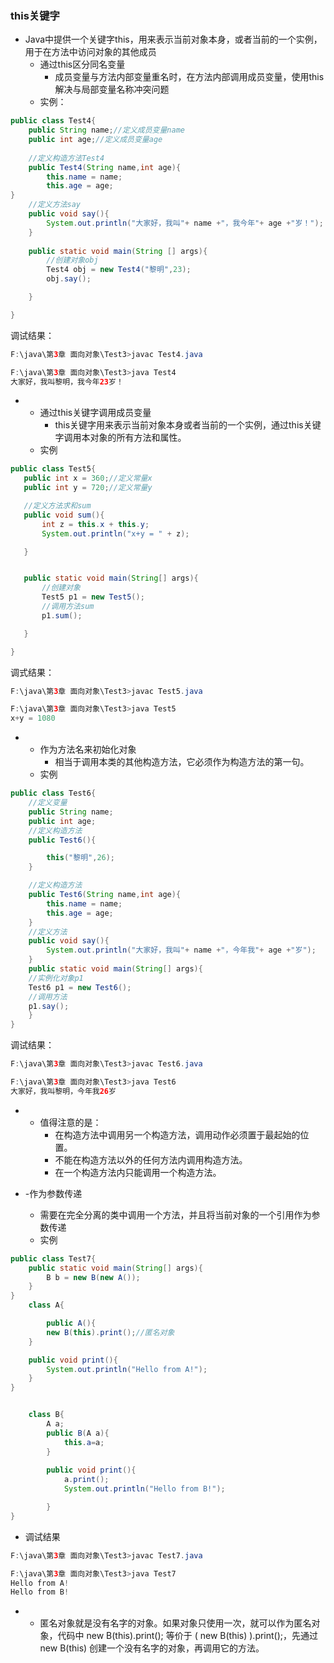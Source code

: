 ### this关键字
- Java中提供一个关键字this，用来表示当前对象本身，或者当前的一个实例，用于在方法中访问对象的其他成员
   -  通过this区分同名变量
      -  成员变量与方法内部变量重名时，在方法内部调用成员变量，使用this解决与局部变量名称冲突问题
   - 实例：
```java
public class Test4{
	public String name;//定义成员变量name
	public int age;//定义成员变量age
	
	//定义构造方法Test4
	public Test4(String name,int age){
		this.name = name;
		this.age = age;
}
	//定义方法say
	public void say(){
		System.out.println("大家好，我叫"+ name +"，我今年"+ age +"岁！");
	}
	
	public static void main(String [] args){
		//创建对象obj
		Test4 obj = new Test4("黎明",23);
		obj.say();

	}

}
```
调试结果：
```java
F:\java\第3章 面向对象\Test3>javac Test4.java

F:\java\第3章 面向对象\Test3>java Test4
大家好，我叫黎明，我今年23岁！
```
- 
  - 通过this关键字调用成员变量
     - this关键字用来表示当前对象本身或者当前的一个实例，通过this关键字调用本对象的所有方法和属性。
   - 实例
 ``` java
public class Test5{
	public int x = 360;//定义常量x
	public int y = 720;//定义常量y

	//定义方法求和sum
	public void sum(){
		int z = this.x + this.y;
		System.out.println("x+y = " + z);

	}


	public static void main(String[] args){
		//创建对象
		Test5 p1 = new Test5();
        //调用方法sum
		p1.sum();

	}

}
```
调式结果：
``` java
F:\java\第3章 面向对象\Test3>javac Test5.java

F:\java\第3章 面向对象\Test3>java Test5
x+y = 1080
```
-
  - 作为方法名来初始化对象
    - 相当于调用本类的其他构造方法，它必须作为构造方法的第一句。
  - 实例
```java
public class Test6{
	//定义变量
	public String name;
	public int age;
	//定义构造方法
	public Test6(){

		this("黎明",26);
	}

	//定义构造方法
	public Test6(String name,int age){
		this.name = name;
		this.age = age;
	}
	//定义方法
	public void say(){
		System.out.println("大家好，我叫"+ name +"，今年我"+ age +"岁");
	}
	public static void main(String[] args){
	//实例化对象p1
	Test6 p1 = new Test6();
	//调用方法
	p1.say();
	}
}
```
调试结果：
``` java
F:\java\第3章 面向对象\Test3>javac Test6.java

F:\java\第3章 面向对象\Test3>java Test6
大家好，我叫黎明，今年我26岁
```
-
  - 值得注意的是：
    - 在构造方法中调用另一个构造方法，调用动作必须置于最起始的位置。
    - 不能在构造方法以外的任何方法内调用构造方法。
    - 在一个构造方法内只能调用一个构造方法。
 
-
  -作为参数传递
    - 需要在完全分离的类中调用一个方法，并且将当前对象的一个引用作为参数传递
    - 实例
``` java
public class Test7{
	public static void main(String[] args){
 		B b = new B(new A());
	}
}
	class A{

		public A(){
		new B(this).print();//匿名对象
	}

	public void print(){
		System.out.println("Hello from A!");
	}
}


	class B{
		A a;
		public B(A a){
			this.a=a;
		}
		
		public void print(){
			a.print();
			System.out.println("Hello from B!");

		}
}
```
 - 调试结果
```java
F:\java\第3章 面向对象\Test3>javac Test7.java

F:\java\第3章 面向对象\Test3>java Test7
Hello from A!
Hello from B!
```
-
  - 匿名对象就是没有名字的对象。如果对象只使用一次，就可以作为匿名对象，代码中 new B(this).print(); 等价于 ( new B(this) ).print();，先通过 new B(this) 创建一个没有名字的对象，再调用它的方法。